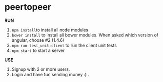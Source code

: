 # peertopeer

**RUN**

1. ``npm install``to install all node modules
2. ``bower install`` to install all bower modules. When asked which version of angular, choose #2 (1.4.6)
3.  ``npm run test_unit:client`` to run the client unit tests
4. ``npm start`` to start a server

**USE**

1. Signup with 2 or more users.
2. Login and have fun sending money :) .
